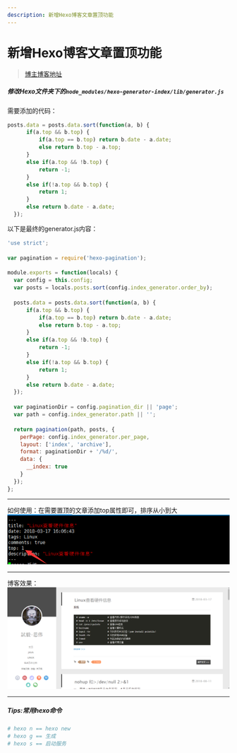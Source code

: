 ```yaml
---
description: 新增Hexo博客文章置顶功能
---
```


# 新增Hexo博客文章置顶功能

> [博主博客地址](https://zhousiwei.gitee.io/)

##### 修改Hexo文件夹下的`node_modules/hexo-generator-index/lib/generator.js`
需要添加的代码：
```javascript
posts.data = posts.data.sort(function(a, b) {
      if(a.top && b.top) {
          if(a.top == b.top) return b.date - a.date;
          else return b.top - a.top;
      }
      else if(a.top && !b.top) {
          return -1;
      }
      else if(!a.top && b.top) {
          return 1;
      }
      else return b.date - a.date;
  });
```

以下是最终的generator.js内容：

```javascript
'use strict';

var pagination = require('hexo-pagination');

module.exports = function(locals) {
  var config = this.config;
  var posts = locals.posts.sort(config.index_generator.order_by);

  posts.data = posts.data.sort(function(a, b) {
      if(a.top && b.top) {
          if(a.top == b.top) return b.date - a.date;
          else return b.top - a.top;
      }
      else if(a.top && !b.top) {
          return -1;
      }
      else if(!a.top && b.top) {
          return 1;
      }
      else return b.date - a.date;
  });

  var paginationDir = config.pagination_dir || 'page';
  var path = config.index_generator.path || '';

  return pagination(path, posts, {
    perPage: config.index_generator.per_page,
    layout: ['index', 'archive'],
    format: paginationDir + '/%d/',
    data: {
      __index: true
    }
  });
};
```
----
如何使用：在需要置顶的文章添加top属性即可，排序从小到大![](../assets/jianshu/2743275-85427a7ca0fa1c91.png)

----
博客效果：![](../assets/jianshu/2743275-d3826b5a2d621b67.png)

----
##### Tips:常用hexo命令
```bash
# hexo n == hexo new
# hexo g == 生成
# hexo s == 启动服务
```